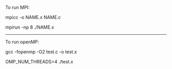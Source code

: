 To run MPI:

mpicc -o NAME.x NAME.c

mpirun -np 8 ./NAME.x

-------------------------------------------------------

To run openMP:

gcc -fopenmp -O2 test.c -o test.x

OMP_NUM_THREADS=4 ./test.x